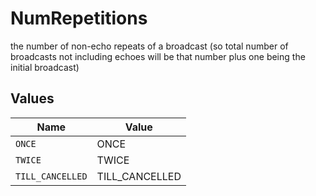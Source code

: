 # NumRepetitions

the number of non-echo repeats of a broadcast (so total number of broadcasts not 
including echoes will be that number plus one being the initial broadcast)



## Values

| Name             | Value            |
| ---------------- | ---------------- |
| `ONCE`           | ONCE             |
| `TWICE`          | TWICE            |
| `TILL_CANCELLED` | TILL_CANCELLED   |
